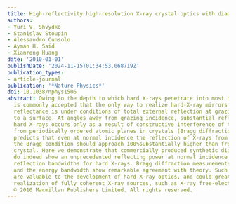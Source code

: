 ```yaml
---
title: High-reflectivity high-resolution X-ray crystal optics with diamonds
authors:
- Yuri V. Shvydko
- Stanislav Stoupin
- Alessandro Cunsolo
- Ayman H. Said
- Xianrong Huang
date: '2010-01-01'
publishDate: '2024-11-15T01:34:53.068719Z'
publication_types:
- article-journal
publication: '*Nature Physics*'
doi: 10.1038/nphys1506
abstract: Owing to the depth to which hard X-rays penetrate into most materials, it
  is commonly accepted that the only way to realize hard-X-ray mirrors with near 100%
  reflectance is under conditions of total external reflection at grazing incidence
  to a surface. At angles away from grazing incidence, substantial reflectance of
  hard X-rays occurs only as a result of constructive interference of the waves scattered
  from periodically ordered atomic planes in crystals (Bragg diffraction). Theory
  predicts that even at normal incidence the reflection of X-rays from diamond under
  the Bragg condition should approach 100%substantially higher than from any other
  crystal. Here we demonstrate that commercially produced synthetic diamond crystals
  do indeed show an unprecedented reflecting power at normal incidence and millielectronvolt-narrow
  reflection bandwidths for hard X-rays. Bragg diffraction measurements of reflectivity
  and the energy bandwidth show remarkable agreement with theory. Such properties
  are valuable to the development of hard-X-ray optics, and could greatly assist the
  realization of fully coherent X-ray sources, such as X-ray free-electron laser oscillators.
  © 2010 Macmillan Publishers Limited. All rights reserved.
---
```

